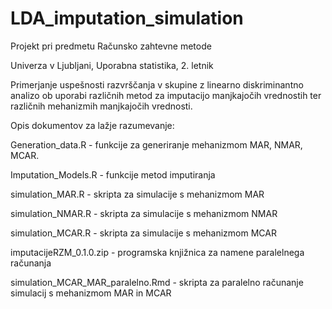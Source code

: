 # LDA_imputation_simulation
Projekt pri predmetu Računsko zahtevne metode

Univerza v Ljubljani, Uporabna statistika, 2. letnik


Primerjanje uspešnosti razvrščanja v skupine z linearno diskriminantno analizo ob uporabi različnih metod za imputacijo manjkajočih vrednostih ter različnih mehanizmih manjkajočih vrednosti.

Opis dokumentov za lažje razumevanje:

Generation_data.R - funkcije za generiranje mehanizmom MAR, NMAR, MCAR.

Imputation_Models.R - funkcije metod imputiranja

simulation_MAR.R - skripta za simulacije s mehanizmom MAR

simulation_NMAR.R - skripta za simulacije s mehanizmom NMAR

simulation_MCAR.R - skripta za simulacije s mehanizmom MCAR

imputacijeRZM_0.1.0.zip - programska knjižnica za namene paralelnega računanja

simulation_MCAR_MAR_paralelno.Rmd - skripta za paralelno računanje simulacij s mehanizmom MAR in MCAR





